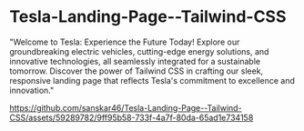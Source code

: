 # Tesla-Landing-Page--Tailwind-CSS
"Welcome to Tesla: Experience the Future Today! Explore our groundbreaking electric vehicles, cutting-edge energy solutions, and innovative technologies, all seamlessly integrated for a sustainable tomorrow. Discover the power of Tailwind CSS in crafting our sleek, responsive landing page that reflects Tesla's commitment to excellence and innovation."

https://github.com/sanskar46/Tesla-Landing-Page--Tailwind-CSS/assets/59289782/9ff95b58-733f-4a7f-80da-65ad1e734158

